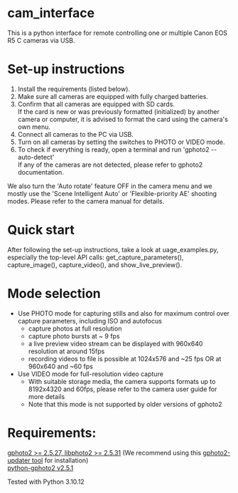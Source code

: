 # cam_interface
This is a python interface for remote controlling one or multiple Canon EOS R5 C cameras via USB.

# Set-up instructions
1. Install the requirements (listed below).
2. Make sure all cameras are equipped with fully charged batteries.
3. Confirm that all cameras are equipped with SD cards.\
If the card is new or was previously formatted (initialized) by another camera or computer, it is advised to format the card using the camera's own menu. 
5. Connect all cameras to the PC via USB.
6. Turn on all cameras by setting the switches to PHOTO or VIDEO mode.
7. To check if everything is ready, open a terminal and run 'gphoto2 --auto-detect'\
If any of the cameras are not detected, please refer to gphoto2 documentation. 

We also turn the 'Auto rotate' feature OFF in the camera menu and we mostly use the 'Scene Intelligent Auto' or 'Flexible-priority AE' shooting modes. Please refer to the camera manual for details.

# Quick start
After following the set-up instructions, take a look at uage_examples.py, especially the top-level API calls: get_capture_parameters(), capture_image(), capture_video(), and show_live_preview().


# Mode selection
- Use PHOTO mode for capturing stills and also for maximum control over capture parameters, including ISO and autofocus 
    - capture photos at full resolution
    - capture photo bursts at ~ 9 fps
    - a live preview video stream can be displayed with 960x640 resolution at around 15fps
    - recording videos to file is possible at 1024x576 and ~25 fps OR at 960x640 and ~60 fps
- Use VIDEO mode for full-resolution video capture
    - With suitable storage media, the camera supports formats up to 8192x4320 and 60fps, please refer to the camera user guide for more details
    - Note that this mode is not supported by older versions of gphoto2

# Requirements:
[gphoto2 >= 2.5.27, libphoto2 >= 2.5.31](http://www.gphoto.org/doc/manual/index.html) (We recommend using this [gphoto2-updater tool](https://github.com/gonzalo/gphoto2-updater) for installation)\
[python-gphoto2 v2.5.1](https://github.com/jim-easterbrook/python-gphoto2)

Tested with Python 3.10.12
